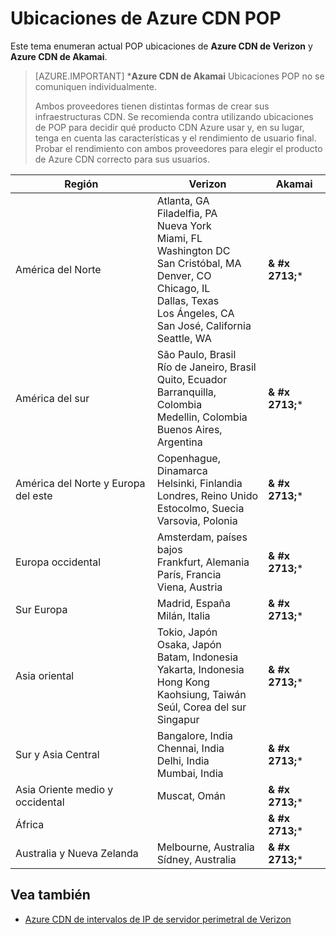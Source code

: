 <properties
    pageTitle="Ubicaciones de POP CDN Azure | Microsoft Azure"
    description="En este tema se enumeran ubicaciones de Azure CDN POP."
    services="cdn"
    documentationCenter=""
    authors="camsoper"
    manager="erikre"
    editor=""/>

<tags
    ms.service="cdn"
    ms.workload="media"
    ms.tgt_pltfrm="na"
    ms.devlang="na"
    ms.topic="article"
    ms.date="07/29/2016"
    ms.author="casoper"/>


# <a name="azure-cdn-pop-locations"></a>Ubicaciones de Azure CDN POP

Este tema enumeran actual POP ubicaciones de **Azure CDN de Verizon** y **Azure CDN de Akamai**.

>[AZURE.IMPORTANT] \***Azure CDN de Akamai** Ubicaciones POP no se comuniquen individualmente.  
>
>Ambos proveedores tienen distintas formas de crear sus infraestructuras CDN.  Se recomienda contra utilizando ubicaciones de POP para decidir qué producto CDN Azure usar y, en su lugar, tenga en cuenta las características y el rendimiento de usuario final.  Probar el rendimiento con ambos proveedores para elegir el producto de Azure CDN correcto para sus usuarios. 
 
| Región | Verizon | Akamai |
|--------|---------|--------|
| América del Norte | Atlanta, GA<br />Filadelfia, PA<br />Nueva York<br />Miami, FL<br />Washington DC<br />San Cristóbal, MA<br />Denver, CO<br />Chicago, IL<br />Dallas, Texas<br />Los Ángeles, CA<br />San José, California<br />Seattle, WA | **& #x 2713;**\* |
| América del sur | São Paulo, Brasil<br />Río de Janeiro, Brasil<br />Quito, Ecuador<br />Barranquilla, Colombia<br />Medellin, Colombia<br/>Buenos Aires, Argentina| **& #x 2713;**\* | 
| América del Norte y Europa del este| Copenhague, Dinamarca<br />Helsinki, Finlandia<br />Londres, Reino Unido<br />Estocolmo, Suecia<br />Varsovia, Polonia | **& #x 2713;**\* |
| Europa occidental | Amsterdam, países bajos<br />Frankfurt, Alemania<br />París, Francia<br />Viena, Austria | **& #x 2713;**\* |
| Sur Europa | Madrid, España<br />Milán, Italia | **& #x 2713;**\* |
| Asia oriental | Tokio, Japón<br />Osaka, Japón<br />Batam, Indonesia<br />Yakarta, Indonesia<br />Hong Kong<br />Kaohsiung, Taiwán<br />Seúl, Corea del sur<br />Singapur| **& #x 2713;**\* |
| Sur y Asia Central | Bangalore, India<br />Chennai, India<br />Delhi, India<br />Mumbai, India | **& #x 2713;**\* |
| Asia Oriente medio y occidental | Muscat, Omán | **& #x 2713;**\* |
| África | | **& #x 2713;**\* |
| Australia y Nueva Zelanda | Melbourne, Australia<br />Sídney, Australia | **& #x 2713;**\* |

## <a name="see-also"></a>Vea también
* [Azure CDN de intervalos de IP de servidor perimetral de Verizon](https://msdn.microsoft.com/library/mt757330.aspx)